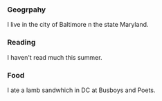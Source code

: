 ### Geogrpahy

I live in the city of Baltimore n the state Maryland.

### Reading

I haven't read much this summer.

### Food

I ate a lamb sandwhich in DC at Busboys and Poets.

